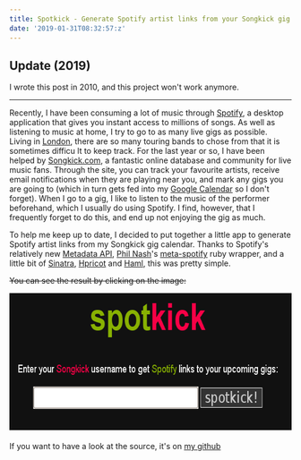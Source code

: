 ```yaml
---
title: Spotkick - Generate Spotify artist links from your Songkick gig calendar
date: '2019-01-31T08:32:57:z'
---
```

 ## Update (2019)

I wrote this post in 2010, and this project won't work anymore.

---

Recently, I have been consuming a lot of music through <a href="http://spotify.com" target="_new">Spotify</a>, a desktop application that gives you instant access to millions of songs.  As well as listening to music
 at home, I try to go to as many live gigs as possible.  Living in <a href="http://www.songkick.com/metro_areas/24426-uk-london/calendar" target="_new">London</a>, there are so many touring bands to chose from that it is sometimes difficu
lt to keep track.  For the last year or so, I have been helped by <a href="http://songkick.com" target="_new">Songkick.com</a>, a fantastic online database and community for live music fans.  Through the site, you can track your favourite
 artists, receive email notifications when they are playing near you, and mark any gigs you are going to (which in turn gets fed into my <a href="http://calendar.google.com" target="_new">Google Calendar</a> so I don't forget).  When I go
 to a gig, I like to listen to the music of the performer beforehand, which I usually do using Spotify.  I find, however, that I frequently forget to do this, and end up not enjoying the gig as much.

To help me keep up to date, I decided to put together a little app to generate Spotify artist links from my Songkick gig calendar.  Thanks to Spotify's relatively new <a href="http://developer.spotify.com/en/metadata-api/overview/" target
="_new">Metadata API</a>, <a href="http://philnash.co.uk/" target="_new">Phil Nash</a>'s <a href="github.com/philnash/meta-spotify" target="_new">meta-spotify</a> ruby wrapper,  and a little bit of
<a href="http://www.sinatrarb.com" target="new">Sinatra</a>, <a href="http://wiki.github.com/hpricot/hpricot/" target="new">Hpricot</a> and <a href="http://haml-lang.com/" target="new">Haml</a>, this was pretty simple.

<strike>You can see the result by clicking on the image:</strike>
<center>
<a href="#" target="_new"><img class="alignnone size-full wp-image-189" title="spotkick" src="spotkick.png" alt="spotkick" width="663" height="245
" /></a>
</center>
<br/>
If you want to have a look at the source, it's on <a href="http://github.com/andrewmcdonough/spotkick" target="new">my github</a>
